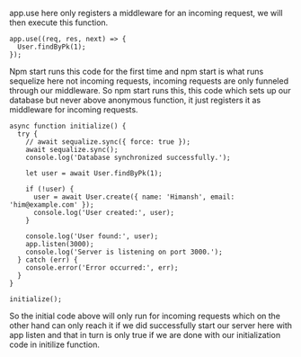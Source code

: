 app.use here only registers a middleware for an incoming request, we will then execute this function.

```
app.use((req, res, next) => {
  User.findByPk(1);
});

```

Npm start runs this code for the first time and npm start is what runs sequelize here not incoming requests, incoming requests are only funneled through our middleware. So npm start runs this, this code which sets up our database but never above anonymous function, it just registers it as middleware for incoming requests.

```
async function initialize() {
  try {
    // await sequalize.sync({ force: true });
    await sequalize.sync();
    console.log('Database synchronized successfully.');

    let user = await User.findByPk(1);

    if (!user) {
      user = await User.create({ name: 'Himansh', email: 'him@example.com' });
      console.log('User created:', user);
    }

    console.log('User found:', user);
    app.listen(3000);
    console.log('Server is listening on port 3000.');
  } catch (err) {
    console.error('Error occurred:', err);
  }
}

initialize();

```

So the initial code above will only run for incoming requests which on the other hand can only reach it if we did successfully start our server here with app listen
and that in turn is only true if we are done with our initialization code in initilize function.
